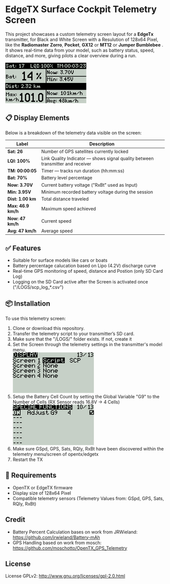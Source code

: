 # EdgeTX Surface Cockpit Telemetry Screen


This project showcases a custom telemetry screen layout for a **EdgeTx** transmitter, for Black and White Screen with a Resulution of 128x64 Pixel, like the **Radiomaster** **Zorro**, **Pocket**, **GX12** or **MT12** or **Jumper Bumblebee** .
It shows real-time data from your model, such as battery status, speed, distance, and more, giving pilots a clear overview during a run.

![Telemetry Screen](SCREENSHOTS/SCP.png)

## 📋 Display Elements

Below is a breakdown of the telemetry data visible on the screen:

| Label        | Description |
|--------------|-------------|
| **Sat: 26**  | Number of GPS satellites currently locked |
| **LQI: 100%**| Link Quality Indicator — shows signal quality between transmitter and receiver |
| **TM: 00:00:05** | Timer — tracks run duration (hh:mm:ss) |
| **Bat: 70%** | Battery level percentage |
| **Now: 3.70V** | Current battery voltage ("RxBt" used as Input) |
| **Min: 3.95V** | Minimum recorded battery voltage during the session |
| **Dist: 1.00 km** | Total distance traveled |
| **Max: 46.9 km/h** | Maximum speed achieved |
| **Now: 47 km/h** | Current speed |
| **Avg: 47 km/h** | Average speed |

## ✅ Features

- Suitable for surface models like cars or boats 
- Battery percentage calucation based on Lipo (4.2V) discharge curve
- Real-time GPS monitoring of speed, distance and Postion (only SD Card Log) 
- Logging on the SD Card active after the Screen is activated once ("/LOGS/scp_log_*.csv")

## 📦 Installation

To use this telemetry screen:

1. Clone or download this repository.
2. Transfer the telemetry script to your transmitter’s SD card.
3. Make sure that the "/LOGS/" folder exists. If not, create it
4. Set the Screen through the telemetry settings in the transmitter's model menu.\
![Set Screen](SCREENSHOTS/telemetry_screen.png)
5. Setup the Battery Cell Count by setting the Global Variable "G9" to the Number of Cells (RX Sensor reads 16.8V -> 4 Cells)\
![Set Global](SCREENSHOTS/Global_Variable.png)
6. Make sure GSpd, GPS, Sats, RQly, RxBt have been discovered within the telemetry menu/screen of opentx/edgetx
7. Restart the TX

## 🔧 Requirements

- OpenTX or EdgeTX firmware
- Display size of 128x64 Pixel
- Compatible telemetry sensors (Telemetry Values from: GSpd, GPS, Sats, RQly, RxBt)

## Credit 
- Battery Percent Calculation bases on work from JRWieland: https://github.com/jrwieland/Battery-mAh
- GPS Handling based on work from mosch: https://github.com/moschotto/OpenTX_GPS_Telemetry

## License
License GPLv2: http://www.gnu.org/licenses/gpl-2.0.html
